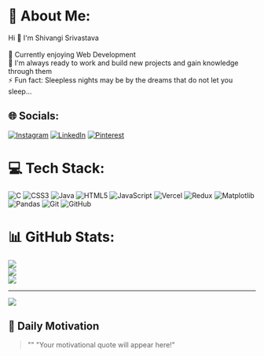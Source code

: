 # 💫 About Me:
Hi 👋 I'm Shivangi Srivastava<br><br>👋 Currently enjoying Web Development<br>👀 I'm always ready to work and build new projects and gain knowledge through them<br>⚡ Fun fact: Sleepless nights may be by the dreams that do not let you sleep...


## 🌐 Socials:
[![Instagram](https://img.shields.io/badge/Instagram-%23E4405F.svg?logo=Instagram&logoColor=white)](https://instagram.com/02estrella_12) [![LinkedIn](https://img.shields.io/badge/LinkedIn-%230077B5.svg?logo=linkedin&logoColor=white)](https://linkedin.com/in/shivangi-srivastava) [![Pinterest](https://img.shields.io/badge/Pinterest-%23E60023.svg?logo=Pinterest&logoColor=white)](https://pinterest.com/11ashivangisrivastava) 

# 💻 Tech Stack:
![C](https://img.shields.io/badge/c-%2300599C.svg?style=for-the-badge&logo=c&logoColor=white) ![CSS3](https://img.shields.io/badge/css3-%231572B6.svg?style=for-the-badge&logo=css3&logoColor=white) ![Java](https://img.shields.io/badge/java-%23ED8B00.svg?style=for-the-badge&logo=openjdk&logoColor=white) ![HTML5](https://img.shields.io/badge/html5-%23E34F26.svg?style=for-the-badge&logo=html5&logoColor=white) ![JavaScript](https://img.shields.io/badge/javascript-%23323330.svg?style=for-the-badge&logo=javascript&logoColor=%23F7DF1E) ![Vercel](https://img.shields.io/badge/vercel-%23000000.svg?style=for-the-badge&logo=vercel&logoColor=white) ![Redux](https://img.shields.io/badge/redux-%23593d88.svg?style=for-the-badge&logo=redux&logoColor=white) ![Matplotlib](https://img.shields.io/badge/Matplotlib-%23ffffff.svg?style=for-the-badge&logo=Matplotlib&logoColor=black) ![Pandas](https://img.shields.io/badge/pandas-%23150458.svg?style=for-the-badge&logo=pandas&logoColor=white) ![Git](https://img.shields.io/badge/git-%23F05033.svg?style=for-the-badge&logo=git&logoColor=white) ![GitHub](https://img.shields.io/badge/github-%23121011.svg?style=for-the-badge&logo=github&logoColor=white)
# 📊 GitHub Stats:
![](https://github-readme-stats.vercel.app/api?username=Shivangisriva&theme=dark&hide_border=false&include_all_commits=false&count_private=false)<br/>
![](https://github-readme-streak-stats.herokuapp.com/?user=Shivangisriva&theme=dark&hide_border=false)<br/>
![](https://github-readme-stats.vercel.app/api/top-langs/?username=Shivangisriva&theme=dark&hide_border=false&include_all_commits=false&count_private=false&layout=compact)

---
[![](https://visitcount.itsvg.in/api?id=Shivangisriva&icon=0&color=0)](https://visitcount.itsvg.in)

## 🌟 Daily Motivation  

> ""
> "Your motivational quote will appear here!"


<!-- Proudly created with GPRM ( https://gprm.itsvg.in ) -->

